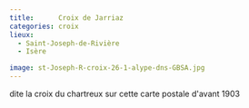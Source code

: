 ```yaml
---
title:      Croix de Jarriaz
categories: croix
lieux:
  - Saint-Joseph-de-Rivière
  - Isère

image: st-Joseph-R-croix-26-1-alype-dns-GBSA.jpg
---
```


dite la croix du chartreux sur cette carte postale d'avant 1903

